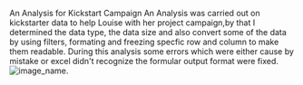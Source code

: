 An Analysis for Kickstart Campaign
An Analysis was carried out on kickstarter data to help Louise with her project campaign,by that I determined the data type, the data size and also convert some of the data by using filters, formating and freezing specfic row and column to make them readable. During this analysis some errors which were either cause by mistake or excel didn't recognize  the formular output format were fixed.
![image_name](path/to/image_name.png).
